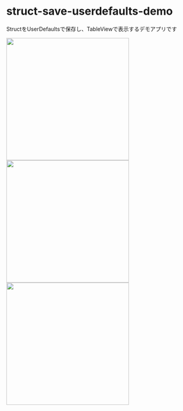 # struct-save-userdefaults-demo

StructをUserDefaultsで保存し、TableViewで表示するデモアプリです

<img src="https://user-images.githubusercontent.com/52352924/213875612-297bb79d-4720-4736-bb2d-3801549f0909.png" width="320px"><img src="https://user-images.githubusercontent.com/52352924/213875972-2bb635f2-0a00-4b77-9a25-d7cbee57693e.png" width="320px"><img src="https://user-images.githubusercontent.com/52352924/213875979-5cdf4456-e9f4-4355-9e72-411d9452deea.png" width="320px">
